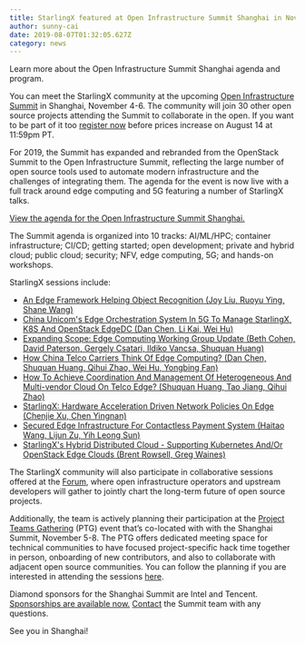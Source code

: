 ```yaml
---
title: StarlingX featured at Open Infrastructure Summit Shanghai in November
author: sunny-cai
date: 2019-08-07T01:32:05.627Z
category: news
---
```

Learn more about the Open Infrastructure Summit Shanghai agenda and program. <!-- more -->

You can meet the StarlingX community at the upcoming [Open Infrastructure Summit](https://www.openstack.org/summit/shanghai-2019/) in Shanghai, November 4-6. The community will join 30 other open source projects attending the Summit to collaborate in the open. If you want to be part of it too [register now](http://openstack.org/summit/shanghai-2019) before prices increase on August 14 at 11:59pm PT.

For 2019, the Summit has expanded and rebranded from the OpenStack Summit to the Open Infrastructure Summit, reflecting the large number of open source tools used to automate modern infrastructure and the challenges of integrating them. The agenda for the event is now live with a full track around edge computing and 5G featuring a number of StarlingX talks.

[View the agenda for the Open Infrastructure Summit Shanghai.](https://www.openstack.org/summit/shanghai-2019/summit-schedule)

The Summit agenda is organized into 10 tracks: AI/ML/HPC; container infrastructure; CI/CD; getting started; open development; private and hybrid cloud; public cloud; security; NFV, edge computing, 5G; and hands-on workshops.

StarlingX sessions include:

- [An Edge Framework Helping Object Recognition (Joy Liu, Ruoyu Ying, Shane Wang)](https://www.openstack.org/summit/shanghai-2019/summit-schedule/events/24317/an-edge-framework-helping-object-recognition)
- [China Unicom's Edge Orchestration System In 5G To Manage StarlingX, K8S And OpenStack EdgeDC (Dan Chen, Li Kai, Wei Hu)](https://www.openstack.org/summit/shanghai-2019/summit-schedule/events/24015/china-unicoms-edge-orchestration-system-in-5g-to-manage-starlingx-k8s-and-openstack-edgedc)
- [Expanding Scope: Edge Computing Working Group Update (Beth Cohen, David Paterson, Gergely Csatari, Ildiko Vancsa, Shuquan Huang)](https://www.openstack.org/summit/shanghai-2019/summit-schedule/events/23922/expanding-scope-edge-computing-working-group-update)
- [How China Telco Carriers Think Of Edge Computing? (Dan Chen, Shuquan Huang, Qihui Zhao, Wei Hu, Yongbing Fan)](https://www.openstack.org/summit/shanghai-2019/summit-schedule/events/24030/how-china-telco-carriers-think-of-edge-computing)
- [How To Achieve Coordination And Management Of Heterogeneous And Multi-vendor Cloud On Telco Edge? (Shuquan Huang, Tao Jiang, Qihui Zhao)](https://www.openstack.org/summit/shanghai-2019/summit-schedule/events/23955/how-to-achieve-coordination-and-management-of-heterogeneous-and-multi-vendor-cloud-on-telco-edge)
 - [StarlingX: Hardware Acceleration Driven Network Policies On Edge (Chenjie Xu, Chen Yingnan)](https://www.openstack.org/summit/shanghai-2019/summit-schedule/events/23914/starlingx-hardware-acceleration-driven-network-policies-on-edge)
 - [Secured Edge Infrastructure For Contactless Payment System (Haitao Wang, Lijun Zu, Yih Leong Sun)](https://www.openstack.org/summit/shanghai-2019/summit-schedule/events/23945/secured-edge-infrastructure-for-contactless-payment-system)
 - [StarlingX's Hybrid Distributed Cloud - Supporting Kubernetes And/Or OpenStack Edge Clouds (Brent Rowsell, Greg Waines)](https://www.openstack.org/summit/shanghai-2019/summit-schedule/events/23940/starlingxs-hybrid-distributed-cloud-supporting-kubernetes-andor-openstack-edge-clouds)

The StarlingX community will also participate in collaborative sessions offered at the [Forum](https://wiki.openstack.org/wiki/Forum), where open infrastructure operators and upstream developers will gather to jointly chart the long-term future of open source projects.

Additionally, the team is actively planning their participation at the [Project Teams Gathering](https://www.openstack.org/ptg) (PTG) event that’s co-located with with the Shanghai Summit, November 5-8. The PTG offers dedicated meeting space for technical communities to have focused project-specific hack time together in person, onboarding of new contributors, and also to collaborate with adjacent open source communities. You can follow the planning if you are interested in attending the sessions [here](https://www.openstack.org/ptg).

Diamond sponsors for the Shanghai Summit are Intel and Tencent. [Sponsorships are available now.](https://www.openstack.org/summit/shanghai-2019/sponsors/) [Contact](mailto:summit@openstack.org) the Summit team with any questions.

See you in Shanghai!

